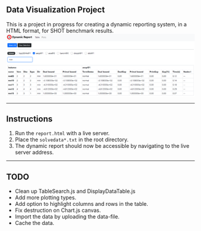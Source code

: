 ## Data Visualization Project
This is a project in progress for creating a dynamic reporting system, in a HTML format, for SHOT benchmark results.
![Screenshot](./Images/OverView.png)

---
## Instructions
1. Run the `report.html` with a live server.
2. Place the `solvedata*.txt` in the root directory.
3. The dynamic report should now be accessible by navigating to the live server address.
--- 
## TODO
- Clean up TableSearch.js and DisplayDataTable.js
- Add more plotting types.
- Add option to highlight columns and rows in the table.
- Fix destruction on Chart.js canvas.
- Import the data by uploading the data-file.
- Cache the data.